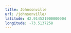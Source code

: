 ```yaml
---
title: Johnsonville
url: /johnsonville/
latitude: 42.914521900000004
longitude: -73.5137258
---
```

